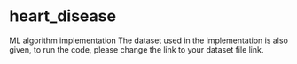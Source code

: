 # heart_disease
ML algorithm implementation
The dataset used in the implementation is also given, to run the code, please change the link to your dataset file link.
